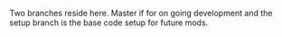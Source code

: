 Two branches reside here. Master if for on going development and the setup branch is the base code setup for future mods.
